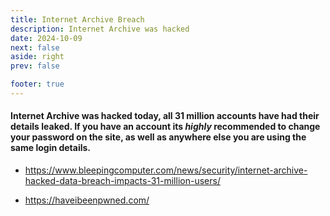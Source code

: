 ```yaml
---
title: Internet Archive Breach
description: Internet Archive was hacked
date: 2024-10-09
next: false
aside: right
prev: false

footer: true
---
```


<Post authors="nbats" />

#### Internet Archive was hacked today, all 31 million accounts have had their details leaked. If you have an account its *highly* recommended to change your password on the site, as well as anywhere else you are using the same login details.

* https://www.bleepingcomputer.com/news/security/internet-archive-hacked-data-breach-impacts-31-million-users/

* https://haveibeenpwned.com/ 
